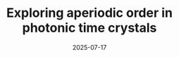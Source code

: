 ---
title: "Exploring aperiodic order in photonic time crystals"
date: 2025-07-17
authors: ["M. Coppolaro", "M. Moccia", "G. Castaldi", "V. Galdi"]
publication_types: ['paper-conference']
abstract: ""
featured: false
publication: "*IEEE Antennas and Propagation Society International Symposium*"
---